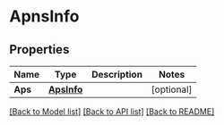 # ApnsInfo

## Properties

Name | Type | Description | Notes
------------ | ------------- | ------------- | -------------
**Aps** | [**ApsInfo**](APSInfo.md) |  | [optional] 

[[Back to Model list]](../README.md#documentation-for-models) [[Back to API list]](../README.md#documentation-for-api-endpoints) [[Back to README]](../README.md)



